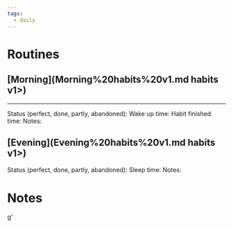 ```yaml
---
tags:
  - daily
---
```


# Routines
## [Morning](Morning%20habits%20v1.md habits v1>)
--- 
Status (perfect, done, partly, abandoned): 
Wake up time: 
Habit finished time: 
Notes: 
## [Evening](Evening%20habits%20v1.md habits v1>)
Status (perfect, done, partly, abandoned): 
Sleep time: 
Notes: 
# Notes
g'